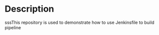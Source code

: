 # Description

sssThis repository is used to demonstrate how to use Jenkinsfile to build pipeline


